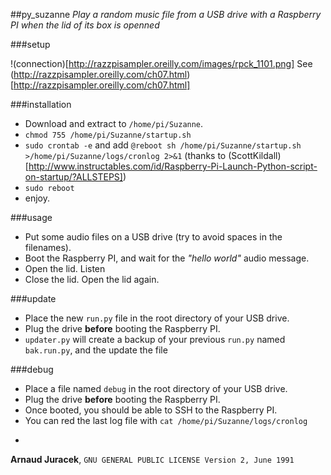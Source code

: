 ##py_suzanne
*Play a random music file from a USB drive with a Raspberry PI when the lid of its box is openned*

###setup

!(connection)[http://razzpisampler.oreilly.com/images/rpck_1101.png]
See (http://razzpisampler.oreilly.com/ch07.html)[http://razzpisampler.oreilly.com/ch07.html]

###installation

+ Download and extract to `/home/pi/Suzanne`.
+ `chmod 755 /home/pi/Suzanne/startup.sh`
+ `sudo crontab -e` and add `@reboot sh /home/pi/Suzanne/startup.sh >/home/pi/Suzanne/logs/cronlog 2>&1` (thanks to (ScottKildall)[http://www.instructables.com/id/Raspberry-Pi-Launch-Python-script-on-startup/?ALLSTEPS])
+ `sudo reboot`
+ enjoy.

###usage

+ Put some audio files on a USB drive (try to avoid spaces in the filenames).
+ Boot the Raspberry PI, and wait for the *"hello world"* audio message.
+ Open the lid. Listen
+ Close the lid. Open the lid again.

###update

+ Place the new `run.py` file in the root directory of your USB drive.
+ Plug the drive **before** booting the Raspberry PI.
+ `updater.py` will create a backup of your previous `run.py` named `bak.run.py`, and the update the file

###debug

+ Place a file named `debug` in the root directory of your USB drive.
+ Plug the drive **before** booting the Raspberry PI.
+ Once booted, you should be able to SSH to the Raspberry PI.
+ You can red the last log file with `cat /home/pi/Suzanne/logs/cronlog`

-
**Arnaud Juracek**, `GNU GENERAL PUBLIC LICENSE Version 2, June 1991`